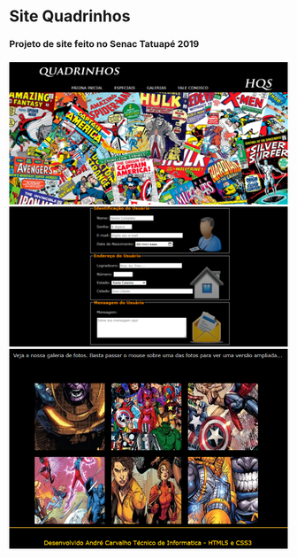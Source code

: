 # Site Quadrinhos
<h3>Projeto de site feito no Senac Tatuapé 2019<h3>
<img src="imagens/01.PNG">
<br>
<img src="imagens/02.PNG">
<br>
<img src="imagens/03.PNG">
<br>
